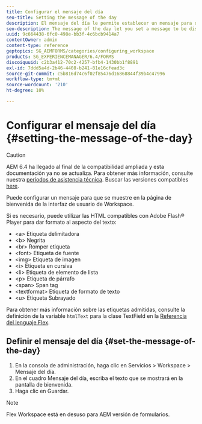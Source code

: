 ```yaml
---
title: Configurar el mensaje del día
seo-title: Setting the message of the day
description: El mensaje del día le permite establecer un mensaje para que se muestre en la página de bienvenida de la interfaz de usuario de Workspace.
seo-description: The message of the day let you set a message to be displayed on the Welcome page in the Workspace user interface.
uuid: 9c664438-6fc0-498e-bb3f-4c6bcb9414a7
contentOwner: admin
content-type: reference
geptopics: SG_AEMFORMS/categories/configuring_workspace
products: SG_EXPERIENCEMANAGER/6.4/FORMS
discoiquuid: c2b3a412-70c2-4257-bfb4-1430bb1f8891
exl-id: 7ddd5a4d-2b46-4408-b241-81e16cfead3c
source-git-commit: c5b816d74c6f02f85476d16868844f39b4c47996
workflow-type: tm+mt
source-wordcount: '210'
ht-degree: 10%

---
```


# Configurar el mensaje del día {#setting-the-message-of-the-day}

>[!CAUTION]
>
>AEM 6.4 ha llegado al final de la compatibilidad ampliada y esta documentación ya no se actualiza. Para obtener más información, consulte nuestra [períodos de asistencia técnica](https://helpx.adobe.com/es/support/programs/eol-matrix.html). Buscar las versiones compatibles [here](https://experienceleague.adobe.com/docs/).

Puede configurar un mensaje para que se muestre en la página de bienvenida de la interfaz de usuario de Workspace.

Si es necesario, puede utilizar las HTML compatibles con Adobe Flash® Player para dar formato al aspecto del texto:

* &lt;a> Etiqueta delimitadora
* &lt;b> Negrita
* &lt;br> Romper etiqueta
* &lt;font> Etiqueta de fuente
* &lt;img> Etiqueta de imagen
* &lt;i> Etiqueta en cursiva
* &lt;li> Etiqueta de elemento de lista
* &lt;p> Etiqueta de párrafo
* &lt;span> Span tag
* &lt;textformat> Etiqueta de formato de texto
* &lt;u> Etiqueta Subrayado

Para obtener más información sobre las etiquetas admitidas, consulte la definición de la variable `htmlText` para la clase TextField en la [Referencia del lenguaje Flex](https://flex.apache.org/).

## Definir el mensaje del día {#set-the-message-of-the-day}

1. En la consola de administración, haga clic en Servicios > Workspace > Mensaje del día.
1. En el cuadro Mensaje del día, escriba el texto que se mostrará en la pantalla de bienvenida.
1. Haga clic en Guardar.

>[!NOTE]
>
>Flex Workspace está en desuso para AEM versión de formularios.
